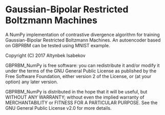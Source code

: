# Gaussian-Bipolar Restricted Boltzmann Machines
A NumPy implementation of contrastive divergence algorithm for training Gaussian-Bipolar Restricted Boltzmann Machines.
An autoencoder based on GBPRBM can be tested using MNIST example.

Copyright (C) 2017 Altynbek Isabekov

GBPRBM_NumPy is free software: you can redistribute it and/or modify it under the terms of the GNU General Public License as published by the Free Software Foundation, either version 2 of the License, or (at your option) any later version.

GBPRBM_NumPy is distributed in the hope that it will be useful, but WITHOUT ANY WARRANTY; without even the implied warranty of MERCHANTABILITY or FITNESS FOR A PARTICULAR PURPOSE. See the GNU General Public License v2.0 for more details.
